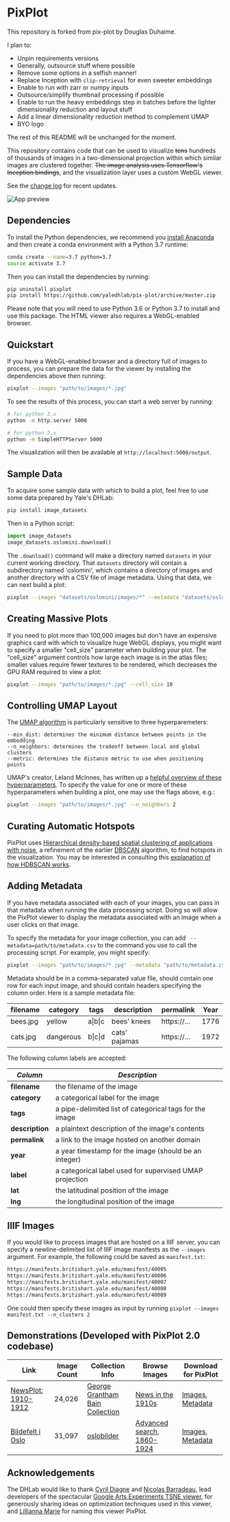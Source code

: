# PixPlot

This repository is forked from pix-plot by Douglas Duhaime.

I plan to:
- Unpin requirements versions
- Generally, outsource stuff where possible
- Remove some options in a selfish manner!
- Replace Inception with `clip-retrieval` for even sweeter embeddings
- Enable to run with zarr or numpy inputs
- Outsource/simplify thumbnail processing if possible
- Enable to run the heavy embeddings step in batches before the lighter dimensionality reduction and layout stuff
- Add a linear dimensionality reduction method to complement UMAP
- BYO logo

The rest of this README will be unchanged for the moment.

This repository contains code that can be used to visualize ~~tens~~ hundreds of thousands of images in a two-dimensional projection within which similar images are clustered together. ~~The image analysis uses Tensorflow's Inception bindings~~, and the visualization layer uses a custom WebGL viewer.

See the [change log](https://github.com/YaleDHLab/pix-plot/wiki/Change-Log) for recent updates.

![App preview](./pixplot/web/assets/images/preview.png?raw=true)

## Dependencies

To install the Python dependencies, we recommend you [install Anaconda](https://www.anaconda.com/products/individual#Downloads) and then create a conda environment with a Python 3.7 runtime:

```bash
conda create --name=3.7 python=3.7
source activate 3.7
```

Then you can install the dependencies by running:

```bash
pip uninstall pixplot
pip install https://github.com/yaledhlab/pix-plot/archive/master.zip
```

Please note that you will need to use Python 3.6 or Python 3.7 to install and use this package. The HTML viewer also requires a WebGL-enabled browser.

## Quickstart

If you have a WebGL-enabled browser and a directory full of images to process, you can prepare the data for the viewer by installing the dependencies above then running:

```bash
pixplot --images "path/to/images/*.jpg"
```

To see the results of this process, you can start a web server by running:

```bash
# for python 3.x
python -m http.server 5000

# for python 2.x
python -m SimpleHTTPServer 5000
```

The visualization will then be available at `http://localhost:5000/output`.

## Sample Data

To acquire some sample data with which to build a plot, feel free to use some data prepared by Yale's DHLab:

```bash
pip install image_datasets
```

Then in a Python script:

```python
import image_datasets
image_datasets.oslomini.download()
```

The `.download()` command will make a directory named `datasets` in your current working directory. That `datasets` directory will contain a subdirectory named 'oslomini', which contains a directory of images and another directory with a CSV file of image metadata. Using that data, we can next build a plot:

```bash
pixplot --images "datasets/oslomini/images/*" --metadata "datasets/oslomini/metadata/metadata.csv"
```

## Creating Massive Plots

If you need to plot more than 100,000 images but don't have an expensive graphics card with which to visualize huge WebGL displays, you might want to specify a smaller "cell_size" parameter when building your plot. The "cell_size" argument controls how large each image is in the atlas files; smaller values require fewer textures to be rendered, which decreases the GPU RAM required to view a plot:

```bash
pixplot --images "path/to/images/*.jpg" --cell_size 10
```

## Controlling UMAP Layout

The [UMAP algorithm](https://github.com/lmcinnes/umap) is particularly sensitive to three hyperparemeters:

```
--min_dist: determines the minimum distance between points in the embedding
--n_neighbors: determines the tradeoff between local and global clusters
--metric: determines the distance metric to use when positioning points
```

UMAP's creator, Leland McInnes, has written up a [helpful overview of these hyperparameters](https://umap-learn.readthedocs.io/en/latest/parameters.html). To specify the value for one or more of these hyperparameters when building a plot, one may use the flags above, e.g.:

```bash
pixplot --images "path/to/images/*.jpg" --n_neighbors 2
```

## Curating Automatic Hotspots

PixPlot uses [Hierarchical density-based spatial clustering of applications with noise](https://hdbscan.readthedocs.io/en/latest/index.html), a refinement of the earlier [DBSCAN](https://en.wikipedia.org/wiki/DBSCAN) algorithm, to find hotspots in the visualization. You may be interested in consulting this [explanation of how HDBSCAN works](https://hdbscan.readthedocs.io/en/latest/how_hdbscan_works.html).

## Adding Metadata

If you have metadata associated with each of your images, you can pass in that metadata when running the data processing script. Doing so will allow the PixPlot viewer to display the metadata associated with an image when a user clicks on that image.

To specify the metadata for your image collection, you can add ` --metadata=path/to/metadata.csv` to the command you use to call the processing script. For example, you might specify:

```bash
pixplot --images "path/to/images/*.jpg" --metadata "path/to/metadata.csv"
```

Metadata should be in a comma-separated value file, should contain one row for each input image, and should contain headers specifying the column order. Here is a sample metadata file:

| filename | category  | tags    | description   | permalink   | Year     |
| -------- | --------- | ------- | ------------- | ----------- | -------- |
| bees.jpg | yellow    | a\|b\|c | bees' knees   | https://... | 1776     |
| cats.jpg | dangerous | b\|c\|d | cats' pajamas | https://... | 1972     |

The following column labels are accepted:

| *Column*         | *Description*                                           |
| ---------------- | ------------------------------------------------------- |
| **filename**     | the filename of the image                               |
| **category**     | a categorical label for the image                       |
| **tags**         | a pipe-delimited list of categorical tags for the image |
| **description**  | a plaintext description of the image's contents         |
| **permalink**    | a link to the image hosted on another domain            |
| **year**         | a year timestamp for the image (should be an integer)   |
| **label**        | a categorical label used for supervised UMAP projection |
| **lat**          | the latitudinal position of the image                   |
| **lng**          | the longitudinal position of the image                  |

## IIIF Images

If you would like to process images that are hosted on a IIIF server, you can specify a newline-delimited list of IIIF image manifests as the `--images` argument. For example, the following could be saved as `manifest.txt`:

```bash
https://manifests.britishart.yale.edu/manifest/40005
https://manifests.britishart.yale.edu/manifest/40006
https://manifests.britishart.yale.edu/manifest/40007
https://manifests.britishart.yale.edu/manifest/40008
https://manifests.britishart.yale.edu/manifest/40009
```

One could then specify these images as input by running `pixplot --images manifest.txt --n_clusters 2`


## Demonstrations (Developed with PixPlot 2.0 codebase)

| Link | Image Count | Collection Info | Browse Images | Download for PixPlot
| ---------- | -------- | --------------- | ------------ | ------------ |
| [NewsPlot: 1910-1912](http://pixplot.yale.edu/v2/loc/) | 24,026 | [George Grantham Bain Collection](https://www.loc.gov/pictures/collection/ggbain/) | [News in the 1910s](https://www.flickr.com/photos/library_of_congress/albums/72157603624867509/with/2163445674/) | [Images](http://pixplot.yale.edu/datasets/bain/photos.tar), [Metadata](http://pixplot.yale.edu/datasets/bain/metadata.csv) |
| [Bildefelt i Oslo](http://pixplot.yale.edu/v2/oslo/) | 31,097 | [oslobilder](http://oslobilder.no) | [Advanced search, 1860-1924](http://oslobilder.no/search?advanced_search=1&query=&place=&from_year=1860&to_year=1924&id=&name=&title=&owner_filter=&producer=&depicted_person=&material=&technique=&event_desc=) | [Images](http://pixplot.yale.edu/datasets/oslo/photos.tar), [Metadata](http://pixplot.yale.edu/datasets/oslo/metadata.csv) |

## Acknowledgements

The DHLab would like to thank [Cyril Diagne](http://cyrildiagne.com/) and [Nicolas Barradeau](http://barradeau.com), lead developers of the spectacular [Google Arts Experiments TSNE viewer](https://artsexperiments.withgoogle.com/tsnemap/), for generously sharing ideas on optimization techniques used in this viewer, and [Lillianna Marie](https://github.com/lilliannamarie) for naming this viewer PixPlot.
